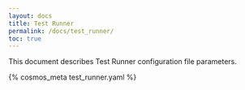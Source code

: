 ```yaml
---
layout: docs
title: Test Runner
permalink: /docs/test_runner/
toc: true
---
```

This document describes Test Runner configuration file parameters.

{% cosmos_meta test_runner.yaml %}

